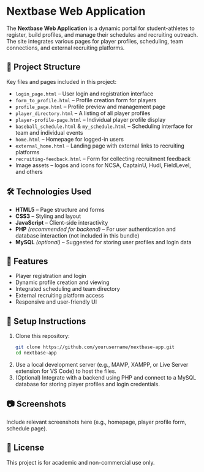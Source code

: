 # Nextbase Web Application

The **Nextbase Web Application** is a dynamic portal for student-athletes to register, build profiles, and manage their schedules and recruiting outreach. The site integrates various pages for player profiles, scheduling, team connections, and external recruiting platforms.

## 📁 Project Structure

Key files and pages included in this project:

- `login_page.html` – User login and registration interface
- `form_to_profile.html` – Profile creation form for players
- `profile_page.html` – Profile preview and management page
- `player_directory.html` – A listing of all player profiles
- `player-profile-page.html` – Individual player profile display
- `baseball_schedule.html` & `my_schedule.html` – Scheduling interface for team and individual events
- `home.html` – Homepage for logged-in users
- `external_home.html` – Landing page with external links to recruiting platforms
- `recruiting-feedback.html` – Form for collecting recruitment feedback
- Image assets – logos and icons for NCSA, CaptainU, Hudl, FieldLevel, and others

## 🛠 Technologies Used

- **HTML5** – Page structure and forms
- **CSS3** – Styling and layout
- **JavaScript** – Client-side interactivity
- **PHP** *(recommended for backend)* – For user authentication and database interaction (not included in this bundle)
- **MySQL** *(optional)* – Suggested for storing user profiles and login data

## 🚀 Features

- Player registration and login
- Dynamic profile creation and viewing
- Integrated scheduling and team directory
- External recruiting platform access
- Responsive and user-friendly UI

## 📌 Setup Instructions

1. Clone this repository:
   ```bash
   git clone https://github.com/yourusername/nextbase-app.git
   cd nextbase-app
   ```
2. Use a local development server (e.g., MAMP, XAMPP, or Live Server extension for VS Code) to host the files.
3. (Optional) Integrate with a backend using PHP and connect to a MySQL database for storing player profiles and login credentials.

## 📷 Screenshots

Include relevant screenshots here (e.g., homepage, player profile form, schedule page).

## 📄 License

This project is for academic and non-commercial use only.
